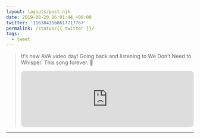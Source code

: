 ```yaml
---
layout: layouts/post.njk
date: 2019-08-20 16:01:44 +00:00
twitter: '1163843568617717767'
permalink: /status/{{ twitter }}/
tags: 
  - tweet
---
```


> It’s new AVA video day! Going back and listening to We Don’t Need to Whisper. This song forever. 💚 
> 
> <iframe style="border-radius:10px" src="https://open.spotify.com/embed/track/3MJdjsfekFs4kh04g2l6Zg?utm_source=generator&theme=0" width="100%" height="152" frameBorder="0" allowfullscreen="" allow="autoplay; clipboard-write; encrypted-media; fullscreen; picture-in-picture" loading="lazy"></iframe>
> <!-- The Gift -->

---
